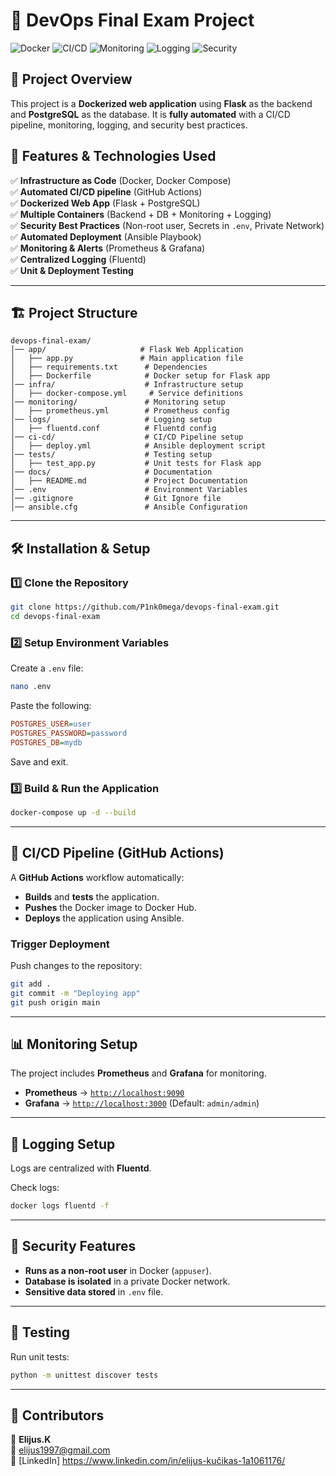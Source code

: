 # 🚀 DevOps Final Exam Project

![Docker](https://img.shields.io/badge/Docker-✔-blue) 
![CI/CD](https://img.shields.io/badge/CI/CD-GitHub_Actions-green) 
![Monitoring](https://img.shields.io/badge/Monitoring-Prometheus_&_Grafana-yellow) 
![Logging](https://img.shields.io/badge/Logging-Fluentd-red) 
![Security](https://img.shields.io/badge/Security-✔-blueviolet)

## 📖 Project Overview
This project is a **Dockerized web application** using **Flask** as the backend and **PostgreSQL** as the database. It is **fully automated** with a CI/CD pipeline, monitoring, logging, and security best practices.

## 🎯 Features & Technologies Used

✅ **Infrastructure as Code** (Docker, Docker Compose)  
✅ **Automated CI/CD pipeline** (GitHub Actions)  
✅ **Dockerized Web App** (Flask + PostgreSQL)  
✅ **Multiple Containers** (Backend + DB + Monitoring + Logging)  
✅ **Security Best Practices** (Non-root user, Secrets in `.env`, Private Network)  
✅ **Automated Deployment** (Ansible Playbook)  
✅ **Monitoring & Alerts** (Prometheus & Grafana)  
✅ **Centralized Logging** (Fluentd)  
✅ **Unit & Deployment Testing**  

---

## 🏗️ Project Structure
```
devops-final-exam/
│── app/                     # Flask Web Application
│   ├── app.py               # Main application file
│   ├── requirements.txt      # Dependencies
│   ├── Dockerfile            # Docker setup for Flask app
│── infra/                    # Infrastructure setup
│   ├── docker-compose.yml     # Service definitions
│── monitoring/               # Monitoring setup
│   ├── prometheus.yml        # Prometheus config
│── logs/                     # Logging setup
│   ├── fluentd.conf          # Fluentd config
│── ci-cd/                    # CI/CD Pipeline setup
│   ├── deploy.yml            # Ansible deployment script
│── tests/                    # Testing setup
│   ├── test_app.py           # Unit tests for Flask app
│── docs/                     # Documentation
│   ├── README.md             # Project Documentation
│── .env                      # Environment Variables
│── .gitignore                # Git Ignore file
│── ansible.cfg               # Ansible Configuration
```

---

## 🛠️ Installation & Setup

### **1️⃣ Clone the Repository**
```sh
git clone https://github.com/P1nk0mega/devops-final-exam.git
cd devops-final-exam
```

### **2️⃣ Setup Environment Variables**
Create a `.env` file:
```sh
nano .env
```
Paste the following:
```ini
POSTGRES_USER=user
POSTGRES_PASSWORD=password
POSTGRES_DB=mydb
```
Save and exit.

### **3️⃣ Build & Run the Application**
```sh
docker-compose up -d --build
```

---

## 🚀 CI/CD Pipeline (GitHub Actions)
A **GitHub Actions** workflow automatically:
- **Builds** and **tests** the application.
- **Pushes** the Docker image to Docker Hub.
- **Deploys** the application using Ansible.

### **Trigger Deployment**
Push changes to the repository:
```sh
git add .
git commit -m "Deploying app"
git push origin main
```

---

## 📊 Monitoring Setup
The project includes **Prometheus** and **Grafana** for monitoring.

- **Prometheus** → [`http://localhost:9090`](http://localhost:9090)
- **Grafana** → [`http://localhost:3000`](http://localhost:3000) (Default: `admin/admin`)

---

## 📜 Logging Setup
Logs are centralized with **Fluentd**.

Check logs:
```sh
docker logs fluentd -f
```

---

## 🔐 Security Features
- **Runs as a non-root user** in Docker (`appuser`).
- **Database is isolated** in a private Docker network.
- **Sensitive data stored** in `.env` file.

---

## 🧪 Testing
Run unit tests:
```sh
python -m unittest discover tests
```

---

## 📌 Contributors
👤 **Elijus.K**  
📧 elijus1997@gmail.com  
💼 [LinkedIn] https://www.linkedin.com/in/elijus-kučikas-1a1061176/
